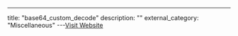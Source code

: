 ---
title: "base64_custom_decode"
description: ""
external_category: "Miscellaneous"
---[Visit Website](https://sn0int.readthedocs.io/en/latest/reference.html#base64-custom-decode)

